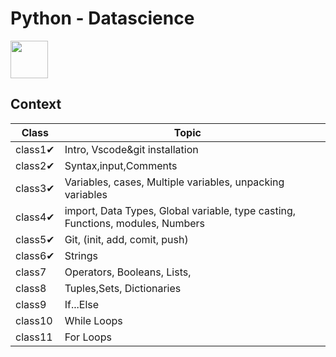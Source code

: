 # Python - Datascience
<p align="left">
<img href="google.com" src="https://user-images.githubusercontent.com/79694828/230014332-40078db9-dcdb-4403-8e58-cfbe8572a89b.png" width="60" height="60" />

## Context
|Class|Topic||
|---|---|---|
|class1✔ | Intro, Vscode&git installation   | |
|class2✔ | Syntax,input,Comments  | |
|class3✔ | Variables, cases, Multiple variables, unpacking variables  | |
|class4✔ | import, Data Types, Global variable, type casting, Functions, modules, Numbers  | |
|class5✔ | Git, (init, add, comit, push)  | |
|class6✔ | Strings  | |
|class7 | Operators, Booleans, Lists,  | |
|class8 | Tuples,Sets, Dictionaries | |
|class9 | If...Else  | |
|class10 | While Loops  | |
|class11 | For Loops  | |

<!--
|class1 | Functions  | |
|class1 | Lambda  | |
|class1 | Arrays  | |
|class1 | Classes/Objects  | |
|class1 | Inheritance  | |
|class1 | Iterators  | |
|class1 | Polymorphism  | |
|class1 | Scope  | |
|class1 | Modules  | |
|class1 | Dates  | |
|class1 | Math  | |
|class1 | JSON  | |
|class1 | RegEx  | |
|class1 | PIP  | |
|class1 | Try...Except  | |
|class1 | User Input  | |
|class1 | String Formatting  | |

File Handling
| File Handling  | |
| Read Files  | |
| Write/Create Files  | |
| Delete Files  | |


File Handling
Python File Handling
Python Read Files
Python Write/Create Files
Python Delete Files

-->
